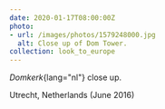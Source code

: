 ```yaml
---
date: 2020-01-17T08:00:00Z
photo:
- url: /images/photos/1579248000.jpg
  alt: Close up of Dom Tower.
collection: look_to_europe
---
```

*Domkerk*{lang="nl"} close up.

Utrecht, Netherlands (June 2016)
